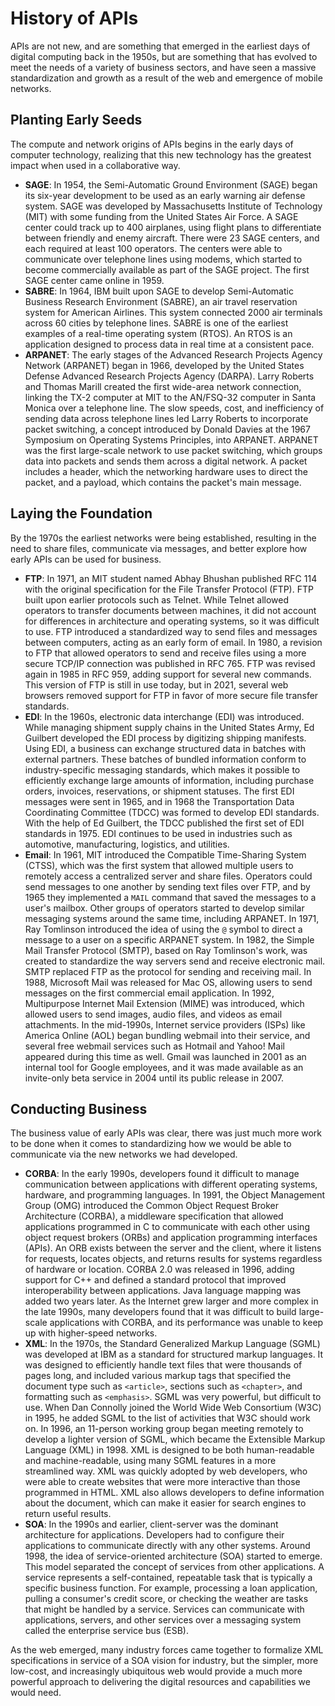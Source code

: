 # History of APIs
APIs are not new, and are something that emerged in the earliest days of digital computing back in the 1950s, but are something that has evolved to meet the needs of a variety of business sectors, and have seen a massive standardization and growth as a result of the web and emergence of mobile networks.

## Planting Early Seeds
​​The compute and network origins of APIs begins in the early days of computer technology, realizing that this new technology has the greatest impact when used in a collaborative way.

- **SAGE**: In 1954, the Semi-Automatic Ground Environment (SAGE) began its six-year development to be used as an early warning air defense system. SAGE was developed by Massachusetts Institute of Technology (MIT) with some funding from the United States Air Force. A SAGE center could track up to 400 airplanes, using flight plans to differentiate between friendly and enemy aircraft. There were 23 SAGE centers, and each required at least 100 operators. The centers were able to communicate over telephone lines using modems, which started to become commercially available as part of the SAGE project. The first SAGE center came online in 1959.
- **SABRE**: In 1964, IBM built upon SAGE to develop Semi-Automatic Business Research Environment (SABRE), an air travel reservation system for American Airlines. This system connected 2000 air terminals across 60 cities by telephone lines. SABRE is one of the earliest examples of a real-time operating system (RTOS). An RTOS is an application designed to process data in real time at a consistent pace.
- **ARPANET**: The early stages of the Advanced Research Projects Agency Network (ARPANET) began in 1966, developed by the United States Defense Advanced Research Projects Agency (DARPA). Larry Roberts and Thomas Marill created the first wide-area network connection, linking the TX-2 computer at MIT to the AN/FSQ-32 computer in Santa Monica over a telephone line. The slow speeds, cost, and inefficiency of sending data across telephone lines led Larry Roberts to incorporate packet switching, a concept introduced by Donald Davies at the 1967 Symposium on Operating Systems Principles, into ARPANET. ARPANET was the first large-scale network to use packet switching, which groups data into packets and sends them across a digital network. A packet includes a header, which the networking hardware uses to direct the packet, and a payload, which contains the packet's main message.

## Laying the Foundation
By the 1970s the earliest networks were being established, resulting in the need to share files, communicate via messages, and better explore how early APIs can be used for business.

- **FTP**: In 1971, an MIT student named Abhay Bhushan published RFC 114 with the original specification for the File Transfer Protocol (FTP). FTP built upon earlier protocols such as Telnet. While Telnet allowed operators to transfer documents between machines, it did not account for differences in architecture and operating systems, so it was difficult to use. FTP introduced a standardized way to send files and messages between computers, acting as an early form of email. In 1980, a revision to FTP that allowed operators to send and receive files using a more secure TCP/IP connection was published in RFC 765. FTP was revised again in 1985 in RFC 959, adding support for several new commands. This version of FTP is still in use today, but in 2021, several web browsers removed support for FTP in favor of more secure file transfer standards.
- **EDI**: In the 1960s, electronic data interchange (EDI) was introduced. While managing shipment supply chains in the United States Army, Ed Guilbert developed the EDI process by digitizing shipping manifests. Using EDI, a business can exchange structured data in batches with external partners. These batches of bundled information conform to industry-specific messaging standards, which makes it possible to efficiently exchange large amounts of information, including purchase orders, invoices, reservations, or shipment statuses. The first EDI messages were sent in 1965, and in 1968 the Transportation Data Coordinating Committee (TDCC) was formed to develop EDI standards. With the help of Ed Guilbert, the TDCC published the first set of EDI standards in 1975. EDI continues to be used in industries such as automotive, manufacturing, logistics, and utilities.
- **Email**: In 1961, MIT introduced the Compatible Time-Sharing System (CTSS), which was the first system that allowed multiple users to remotely access a centralized server and share files. Operators could send messages to one another by sending text files over FTP, and by 1965 they implemented a `MAIL` command that saved the messages to a user's mailbox. Other groups of operators started to develop similar messaging systems around the same time, including ARPANET. In 1971, Ray Tomlinson introduced the idea of using the `@` symbol to direct a message to a user on a specific ARPANET system. In 1982, the Simple Mail Transfer Protocol (SMTP), based on Ray Tomlinson's work, was created to standardize the way servers send and receive electronic mail. SMTP replaced FTP as the protocol for sending and receiving mail. In 1988, Microsoft Mail was released for Mac OS, allowing users to send messages on the first commercial email application. In 1992, Multipurpose Internet Mail Extension (MIME) was introduced, which allowed users to send images, audio files, and videos as email attachments. In the mid-1990s, Internet service providers (ISPs) like America Online (AOL) began bundling webmail into their service, and several free webmail services such as Hotmail and Yahoo! Mail appeared during this time as well. Gmail was launched in 2001 as an internal tool for Google employees, and it was made available as an invite-only beta service in 2004 until its public release in 2007.

## Conducting Business
The business value of early APIs was clear, there was just much more work to be done when it comes to standardizing how we would be able to communicate via the new networks we had developed.

- **CORBA**: In the early 1990s, developers found it difficult to manage communication between applications with different operating systems, hardware, and programming languages. In 1991, the Object Management Group (OMG) introduced the Common Object Request Broker Architecture (CORBA), a middleware specification that allowed applications programmed in C to communicate with each other using object request brokers (ORBs) and application programming interfaces (APIs). An ORB exists between the server and the client, where it listens for requests, locates objects, and returns results for systems regardless of hardware or location. CORBA 2.0 was released in 1996, adding support for C++ and defined a standard protocol that improved interoperability between applications. Java language mapping was added two years later. As the Internet grew larger and more complex in the late 1990s, many developers found that it was difficult to build large-scale applications with CORBA, and its performance was unable to keep up with higher-speed networks.
- **XML**: In the 1970s, the Standard Generalized Markup Language (SGML) was developed at IBM as a standard for structured markup languages. It was designed to efficiently handle text files that were thousands of pages long, and included various markup tags that specified the document type such as `<article>`, sections such as `<chapter>`, and formatting such as `<emphasis>`. SGML was very powerful, but difficult to use. When Dan Connolly joined the World Wide Web Consortium (W3C) in 1995, he added SGML to the list of activities that W3C should work on. In 1996, an 11-person working group began meeting remotely to develop a lighter version of SGML, which became the Extensible Markup Language (XML) in 1998. XML is designed to be both human-readable and machine-readable, using many SGML features in a more streamlined way. XML was quickly adopted by web developers, who were able to create websites that were more interactive than those programmed in HTML. XML also allows developers to define information about the document, which can make it easier for search engines to return useful results.
- **SOA**: In the 1990s and earlier, client-server was the dominant architecture for applications. Developers had to configure their applications to communicate directly with any other systems. Around 1998, the idea of service-oriented architecture (SOA) started to emerge. This model separated the concept of services from other applications. A service represents a self-contained, repeatable task that is typically a specific business function. For example, processing a loan application, pulling a consumer's credit score, or checking the weather are tasks that might be handled by a service. Services can communicate with applications, servers, and other services over a messaging system called the enterprise service bus (ESB).

As the web emerged, many industry forces came together to formalize XML specifications in service of a SOA vision for industry, but the simpler, more low-cost, and increasingly ubiquitous web would provide a much more powerful approach to delivering the digital resources and capabilities we would need.
